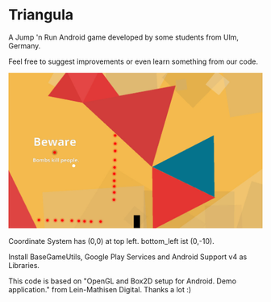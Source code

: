 Triangula
=========

A Jump 'n Run Android game developed by some students from Ulm, Germany.

Feel free to suggest improvements or even learn something from our code.

![screenshot](screen-2014-09-30.jpg)

Coordinate System has (0,0) at top left. bottom_left ist (0,-10).

Install BaseGameUtils, Google Play Services and Android Support v4 as Libraries.

This code is based on "OpenGL and Box2D setup for Android. Demo application." from Lein-Mathisen Digital. Thanks a lot :)